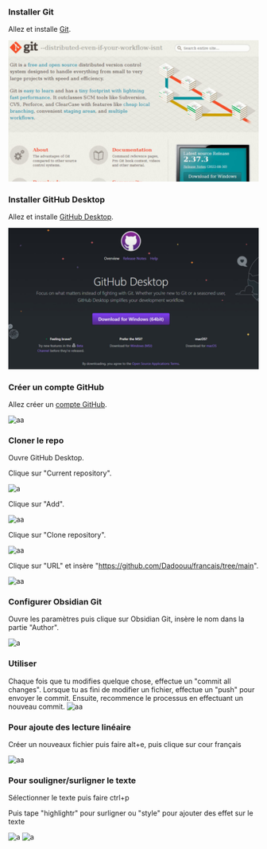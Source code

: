 ### Installer Git

Allez et installe [Git](https://git-scm.com/).

![aa](https://raw.githubusercontent.com/Dadoouu/francais/main/github/img/git-1024x576.jpg?token=GHSAT0AAAAAACOFD5TLMQAVAPRU2DU6VESEZP5ZMJQ)

### Installer GitHub Desktop

Allez et installe [GitHub Desktop](https://desktop.github.com/).

![a](https://raw.githubusercontent.com/Dadoouu/francais/main/github/img/github-desktop-1024x576.jpg?token=GHSAT0AAAAAACOFD5TKYTQDSBVKIPJEXLRUZP5ZNSQ)

### Créer un compte GitHub

Allez créer un [compte GitHub](https://github.com/).

![aa](https://dannyhatcher.com/wp-content/uploads/2022/09/github-account-1024x576.jpg)

### Cloner le repo

Ouvre GitHub Desktop.

Clique sur "Current repository".

![a](https://raw.githubusercontent.com/Dadoouu/francais/main/github/img/Capture%20d'%C3%A9cran%202024-03-22%20192245.png)

Clique sur "Add".

![aa](https://raw.githubusercontent.com/Dadoouu/francais/main/github/img/Capture%20d'%C3%A9cran%202024-03-22%20192345.png)

Clique sur "Clone repository".

![aa](https://raw.githubusercontent.com/Dadoouu/francais/main/github/img/Capture%20d'%C3%A9cran%202024-03-22%20192435.png)

Clique sur "URL" et insère "https://github.com/Dadoouu/francais/tree/main".

![aa](https://raw.githubusercontent.com/Dadoouu/francais/main/github/img/Capture%20d'%C3%A9cran%202024-03-22%20192540.png)

### Configurer Obsidian Git

Ouvre les paramètres puis clique sur Obsidian Git, insère le nom dans la partie "Author".

![a](https://raw.githubusercontent.com/Dadoouu/francais/main/github/img/Capture%20d'%C3%A9cran%202024-03-22%20192720.png)

### Utiliser

Chaque fois que tu modifies quelque chose, effectue un "commit all changes". Lorsque tu as fini de modifier un fichier, effectue un "push" pour envoyer le commit. Ensuite, recommence le processus en effectuant un nouveau commit.
![aa](https://raw.githubusercontent.com/Dadoouu/francais/main/github/img/Capture%20d'%C3%A9cran%202024-03-22%20192824.png)
### Pour ajoute des lecture linéaire

Créer un nouveaux fichier puis faire alt+e, puis clique sur cour français

![aa](https://raw.githubusercontent.com/Dadoouu/francais/main/github/img/Capture%20d'%C3%A9cran%202024-03-22%20194449.png)

### Pour souligner/surligner le texte

Sélectionner le texte puis faire ctrl+p

Puis tape "highlightr" pour surligner ou "style" pour ajouter des effet sur le texte

![a](https://raw.githubusercontent.com/Dadoouu/francais/main/github/img/Capture%20d'%C3%A9cran%202024-03-22%20194838.png)
![a](https://raw.githubusercontent.com/Dadoouu/francais/main/github/img/Capture%20d'%C3%A9cran%202024-03-22%20194847.png)
